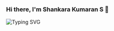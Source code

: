 ### Hi there, I'm Shankara Kumaran S 👋

<img src ="https://readme-typing-svg.herokuapp.com?font=Montserrat&color=24F7F4&size=24&lines=Hey+there,+I'm+Shankar;I'm+A+Software+Engineer.;Front-End+Developer.;An+Open-Source+Enthusiast+!.;" alt="Typing SVG" >

<!--
**SSK14031998/SSK14031998** is a ✨ _special_ ✨ repository because its `README.md` (this file) appears on your GitHub profile.

Here are some ideas to get you started:

- 🔭 I’m currently working on ...
- 🌱 I’m currently learning ...
- 👯 I’m looking to collaborate on ...
- 🤔 I’m looking for help with ...
- 💬 Ask me about ...
- 📫 How to reach me: ...
- 😄 Pronouns: ...
- ⚡ Fun fact: ...
-->
